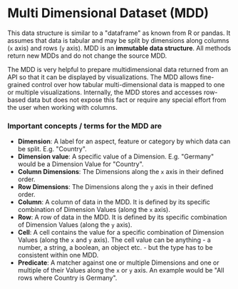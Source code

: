 # Multi Dimensional Dataset (MDD)

This data structure is similar to a "dataframe" as known from R or pandas. It assumes that data is tabular and may be split by dimensions along columns (`x` axis) and rows (`y` axis). MDD is an **immutable data structure**. All methods return new MDDs and do not change the source MDD.

The MDD is very helpful to prepare multidimensional data returned from an API so that it can be displayed by visualizations. The MDD allows fine-grained control over how tabular multi-dimensional data is mapped to one or multiple visualizations. Internally, the MDD stores and accesses row-based data but does not expose this fact or require any special effort from the user when working with columns.

### Important concepts / terms for the MDD are

- **Dimension**: A label for an aspect, feature or category by which data can be split. E.g. "Country".
- **Dimension value**: A specific value of a Dimension. E.g. "Germany" would be a Dimension Value for "Country".
- **Column Dimensions**: The Dimensions along the `x` axis in their defined order.
- **Row Dimensions**: The Dimensions along the `y` axis in their defined order.
- **Column**: A column of data in the MDD. It is defined by its specific combination of Dimension Values (along the `x` axis).
- **Row**: A row of data in the MDD. It is defined by its specific combination of Dimension Values (along the `y` axis).
- **Cell**: A cell contains the value for a specific combination of Dimension Values (along the `x` and `y` axis). The cell
  value can be anything - a number, a string, a boolean, an object etc. - but the type has to be consistent within one MDD.
- **Predicate**: A matcher against one or multiple Dimensions and one or multiple of their Values along the `x` or `y` axis.
  An example would be "All rows where Country is Germany".
